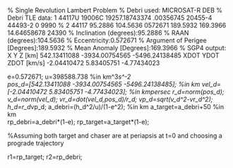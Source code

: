 % Single Revolution Lambert Problem
% Debri used: MICROSAT-R DEB 
% Debri TLE data: 1 44117U 19006C   19257.18743374  .00356745  20455-4  44493-2 0  9990
%                 2 44117  95.2886 104.5636 0572671 189.5932 169.3966 14.64658678 24390
% Inclination (degrees):95.2886
% RAAN (degrees):104.5636
% Eccentricity:0.572671
% Argument of Perigee [Degrees]:189.5932
% Mean Anomaly [Degrees]:169.3966
% SGP4 output:  X                Y                Z     [km]
            542.13411088    -3934.00754565    -5496.24138485 
             XDOT             YDOT             ZDOT    [km/s]
            -2.04410472        5.83405751       -4.77434023

e=0.572671;
u=398588.738                                                 %in km^3*s^-2                
pos_d=[542.13411088 -3934.00754565 -5496.24138485];          %in km
vel_d=[-2.04410472 5.83405751 -4.77434023];                  %in kmpersec
r_d=norm(pos_d);
v_d=norm(vel_d);
vr_d=dot(vel_d,pos_d)/r_d;
vp_d=sqrt(v_d^2-vr_d^2);
h_d=r_d*vp_d;
a_debri=(h_d^2/u)/(1-e^2);                                     %in km
a_target=a_debri+50                                          %in km  
rp_debri=a_debri*(1-e);
rp_target=a_target*(1-e);

%Assuming both target and chaser are at periapsis at t=0 and choosing a prograde trajectory

r1=rp_target;
r2=rp_debri;
